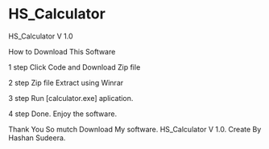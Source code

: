 # HS_Calculator
HS_Calculator V 1.0

How to Download This Software

1 step
Click Code and Download Zip file

2 step
Zip file Extract using Winrar

3 step
Run [calculator.exe] aplication.

4 step
Done. Enjoy the software.


Thank You So mutch Download My software.
HS_Calculator V 1.0.
Create By Hashan Sudeera.
